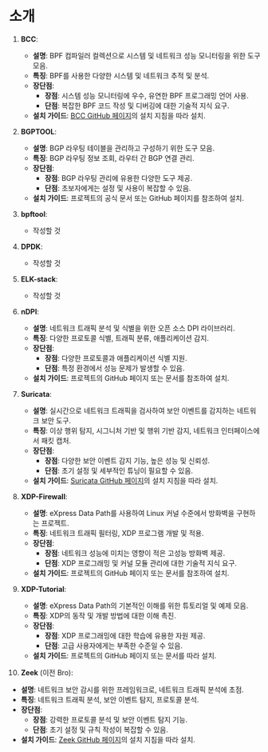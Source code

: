 # 소개

1. **BCC**:
   - **설명**: BPF 컴파일러 컬렉션으로 시스템 및 네트워크 성능 모니터링을 위한 도구 모음.
   - **특징**: BPF를 사용한 다양한 시스템 및 네트워크 추적 및 분석.
   - **장단점**:
     - **장점**: 시스템 성능 모니터링에 우수, 유연한 BPF 프로그래밍 언어 사용.
     - **단점**: 복잡한 BPF 코드 작성 및 디버깅에 대한 기술적 지식 요구.
   - **설치 가이드**: [BCC GitHub 페이지](https://github.com/iovisor/bcc)의 설치 지침을 따라 설치.

2. **BGPTOOL**:
   - **설명**: BGP 라우팅 테이블을 관리하고 구성하기 위한 도구 모음.
   - **특징**: BGP 라우팅 정보 조회, 라우터 간 BGP 연결 관리.
   - **장단점**:
     - **장점**: BGP 라우팅 관리에 유용한 다양한 도구 제공.
     - **단점**: 초보자에게는 설정 및 사용이 복잡할 수 있음.
   - **설치 가이드**: 프로젝트의 공식 문서 또는 GitHub 페이지를 참조하여 설치.

3. **bpftool**:
    - 작성할 것  

4. **DPDK**:
    - 작성할 것  

5. **ELK-stack**:
    - 작성할 것

6. **nDPI**:
    - **설명**: 네트워크 트래픽 분석 및 식별을 위한 오픈 소스 DPI 라이브러리.
    - **특징**: 다양한 프로토콜 식별, 트래픽 분류, 애플리케이션 감지.
    - **장단점**:
      - **장점**: 다양한 프로토콜과 애플리케이션 식별 지원.
      - **단점**: 특정 환경에서 성능 문제가 발생할 수 있음.
    - **설치 가이드**: 프로젝트의 GitHub 페이지 또는 문서를 참조하여 설치.

7. **Suricata**:
   - **설명**: 실시간으로 네트워크 트래픽을 검사하여 보안 이벤트를 감지하는 네트워크 보안 도구.
   - **특징**: 이상 행위 탐지, 시그니처 기반 및 행위 기반 감지, 네트워크 인터페이스에서 패킷 캡처.
   - **장단점**:
     - **장점**: 다양한 보안 이벤트 감지 기능, 높은 성능 및 신뢰성.
     - **단점**: 초기 설정 및 세부적인 튜닝이 필요할 수 있음.
   - **설치 가이드**: [Suricata GitHub 페이지](https://github.com/OISF/suricata)의 설치 지침을 따라 설치.

8. **XDP-Firewall**:
   - **설명**: eXpress Data Path를 사용하여 Linux 커널 수준에서 방화벽을 구현하는 프로젝트.
   - **특징**: 네트워크 트래픽 필터링, XDP 프로그램 개발 및 적용.
   - **장단점**:
     - **장점**: 네트워크 성능에 미치는 영향이 적은 고성능 방화벽 제공.
     - **단점**: XDP 프로그래밍 및 커널 모듈 관리에 대한 기술적 지식 요구.
   - **설치 가이드**: 프로젝트의 GitHub 페이지 또는 문서를 참조하여 설치.

9. **XDP-Tutorial**:
   - **설명**: eXpress Data Path의 기본적인 이해를 위한 튜토리얼 및 예제 모음.
   - **특징**: XDP의 동작 및 개발 방법에 대한 이해 촉진.
   - **장단점**:
     - **장점**: XDP 프로그래밍에 대한 학습에 유용한 자원 제공.
     - **단점**: 고급 사용자에게는 부족한 수준일 수 있음.
   - **설치 가이드**: 프로젝트의 GitHub 페이지 또는 문서를 따라 설치.

10. **Zeek** (이전 Bro):
   - **설명**: 네트워크 보안 감시를 위한 프레임워크로, 네트워크 트래픽 분석에 초점.
   - **특징**: 네트워크 트래픽 분석, 보안 이벤트 탐지, 프로토콜 분석.
   - **장단점**:
     - **장점**: 강력한 프로토콜 분석 및 보안 이벤트 탐지 기능.
     - **단점**: 초기 설정 및 규칙 작성이 복잡할 수 있음.
   - **설치 가이드**: [Zeek GitHub 페이지](https://github.com/zeek/zeek)의 설치 지침을 따라 설치.   
